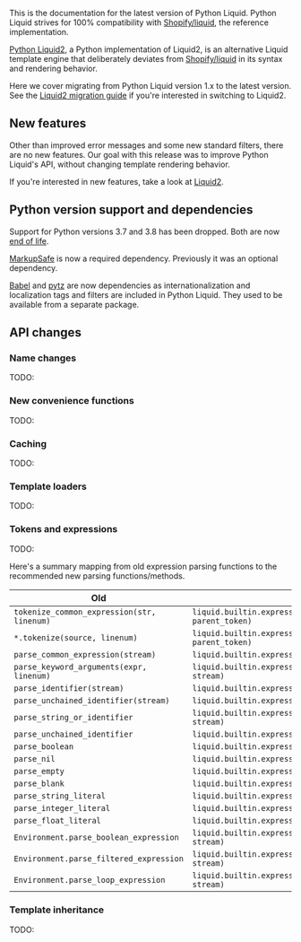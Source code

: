 This is the documentation for the latest version of Python Liquid. Python Liquid strives for 100% compatibility with [Shopify/liquid](https://github.com/Shopify/liquid), the reference implementation.

[Python Liquid2](https://github.com/jg-rp/python-liquid2), a Python implementation of Liquid2, is an alternative Liquid template engine that deliberately deviates from [Shopify/liquid](https://github.com/Shopify/liquid) in its syntax and rendering behavior.

Here we cover migrating from Python Liquid version 1.x to the latest version. See the [Liquid2 migration guide](https://jg-rp.github.io/python-liquid2/migration/) if you're interested in switching to Liquid2.

## New features

Other than improved error messages and some new standard filters, there are no new features. Our goal with this release was to improve Python Liquid's API, without changing template rendering behavior.

If you're interested in new features, take a look at [Liquid2](https://jg-rp.github.io/python-liquid2/migration/#new-features).

## Python version support and dependencies

Support for Python versions 3.7 and 3.8 has been dropped. Both are now [end of life](https://endoflife.date/python).

[MarkupSafe](https://github.com/pallets/markupsafe/) is now a required dependency. Previously it was an optional dependency.

[Babel](https://github.com/python-babel/babel) and [pytz](https://pypi.org/project/pytz/) are now dependencies as internationalization and localization tags and filters are included in Python Liquid. They used to be available from a separate package.

## API changes

### Name changes

TODO:

### New convenience functions

TODO:

### Caching

TODO:

### Template loaders

TODO:

### Tokens and expressions

TODO:

Here's a summary mapping from old expression parsing functions to the recommended new parsing functions/methods.

| Old                                        | New                                                                |
| ------------------------------------------ | ------------------------------------------------------------------ |
| `tokenize_common_expression(str, linenum)` | `liquid.builtin.expressions.tokenize(source, parent_token)`        |
| `*.tokenize(source, linenum)`              | `liquid.builtin.expressions.tokenize(source, parent_token)`        |
| `parse_common_expression(stream)`          | `liquid.builtin.expressions.parse_primitive(env, stream)`          |
| `parse_keyword_arguments(expr, linenum)`   | `liquid.builtin.expressions.KeywordArgument.parse(env, stream)`    |
| `parse_identifier(stream)`                 | `liquid.builtin.expressions.Path.parse(env, stream)`               |
| `parse_unchained_identifier(stream)`       | `liquid.builtin.expressions.parse_identifier(env, stream)`         |
| `parse_string_or_identifier`               | `liquid.builtin.expressions.parse_string_or_path(env, stream)`     |
| `parse_unchained_identifier`               | `liquid.builtin.expressions.parse_name(env, stream)`               |
| `parse_boolean`                            | `liquid.builtin.expressions.parse_primitive(env, stream)`          |
| `parse_nil`                                | `liquid.builtin.expressions.parse_primitive(env, stream)`          |
| `parse_empty`                              | `liquid.builtin.expressions.parse_primitive(env, stream)`          |
| `parse_blank`                              | `liquid.builtin.expressions.parse_primitive(env, stream)`          |
| `parse_string_literal`                     | `liquid.builtin.expressions.parse_primitive(env, stream)`          |
| `parse_integer_literal`                    | `liquid.builtin.expressions.parse_primitive(env, stream)`          |
| `parse_float_literal`                      | `liquid.builtin.expressions.parse_primitive(env, stream)`          |
| `Environment.parse_boolean_expression`     | `liquid.builtin.expressions.BooleanExpression.parse(env, stream)`  |
| `Environment.parse_filtered_expression`    | `liquid.builtin.expressions.FilteredExpression.parse(env, stream)` |
| `Environment.parse_loop_expression`        | `liquid.builtin.expressions.LoopExpression.parse(env, stream)`     |

### Template inheritance

TODO:
